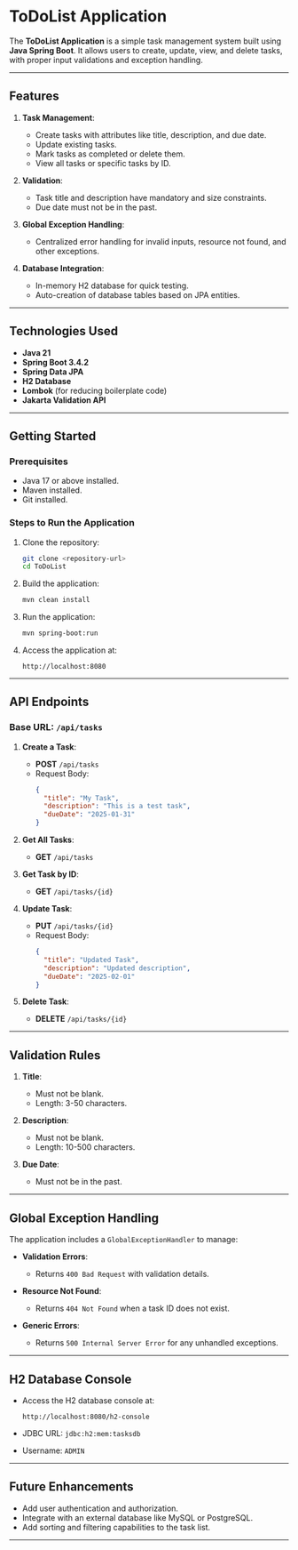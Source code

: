 # ToDoList Application

The **ToDoList Application** is a simple task management system built using **Java Spring Boot**. It allows users to create, update, view, and delete tasks, with proper input validations and exception handling.

---

## Features

1. **Task Management**:
   - Create tasks with attributes like title, description, and due date.
   - Update existing tasks.
   - Mark tasks as completed or delete them.
   - View all tasks or specific tasks by ID.

2. **Validation**:
   - Task title and description have mandatory and size constraints.
   - Due date must not be in the past.

3. **Global Exception Handling**:
   - Centralized error handling for invalid inputs, resource not found, and other exceptions.

4. **Database Integration**:
   - In-memory H2 database for quick testing.
   - Auto-creation of database tables based on JPA entities.

---

## Technologies Used

- **Java 21**
- **Spring Boot 3.4.2**
- **Spring Data JPA**
- **H2 Database**
- **Lombok** (for reducing boilerplate code)
- **Jakarta Validation API**

---

## Getting Started

### Prerequisites

- Java 17 or above installed.
- Maven installed.
- Git installed.

### Steps to Run the Application

1. Clone the repository:

   ```bash
   git clone <repository-url>
   cd ToDoList
   ```

2. Build the application:

   ```bash
   mvn clean install
   ```

3. Run the application:

   ```bash
   mvn spring-boot:run
   ```

4. Access the application at:

   ```
   http://localhost:8080
   ```

---

## API Endpoints

### Base URL: `/api/tasks`

1. **Create a Task**:
   - **POST** `/api/tasks`
   - Request Body:
     ```json
     {
       "title": "My Task",
       "description": "This is a test task",
       "dueDate": "2025-01-31"
     }
     ```

2. **Get All Tasks**:
   - **GET** `/api/tasks`

3. **Get Task by ID**:
   - **GET** `/api/tasks/{id}`

4. **Update Task**:
   - **PUT** `/api/tasks/{id}`
   - Request Body:
     ```json
     {
       "title": "Updated Task",
       "description": "Updated description",
       "dueDate": "2025-02-01"
     }
     ```

5. **Delete Task**:
   - **DELETE** `/api/tasks/{id}`

---

## Validation Rules

1. **Title**:
   - Must not be blank.
   - Length: 3-50 characters.

2. **Description**:
   - Must not be blank.
   - Length: 10-500 characters.

3. **Due Date**:
   - Must not be in the past.

---

## Global Exception Handling

The application includes a `GlobalExceptionHandler` to manage:

- **Validation Errors**:
  - Returns `400 Bad Request` with validation details.

- **Resource Not Found**:
  - Returns `404 Not Found` when a task ID does not exist.

- **Generic Errors**:
  - Returns `500 Internal Server Error` for any unhandled exceptions.

---

## H2 Database Console

- Access the H2 database console at:
  ```
  http://localhost:8080/h2-console
  ```

- JDBC URL: `jdbc:h2:mem:tasksdb`
- Username: `ADMIN`

---

## Future Enhancements

- Add user authentication and authorization.
- Integrate with an external database like MySQL or PostgreSQL.
- Add sorting and filtering capabilities to the task list.

---
